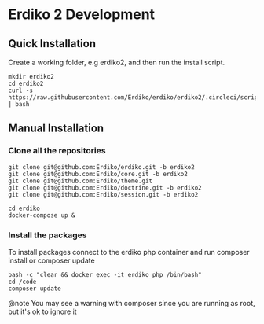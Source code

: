 # Erdiko 2 Development

## Quick Installation

Create a working folder, e.g erdiko2, and then run the install script.

```
mkdir erdiko2
cd erdiko2
curl -s https://raw.githubusercontent.com/Erdiko/erdiko/erdiko2/.circleci/scripts/build.sh | bash
```

## Manual Installation

### Clone all the repositories

```
git clone git@github.com:Erdiko/erdiko.git -b erdiko2
git clone git@github.com:Erdiko/core.git -b erdiko2
git clone git@github.com:Erdiko/theme.git
git clone git@github.com:Erdiko/doctrine.git -b erdiko2
git clone git@github.com:Erdiko/session.git -b erdiko2

cd erdiko
docker-compose up &
```

### Install the packages

To install packages connect to the erdiko php container and run composer install or composer update

```
bash -c "clear && docker exec -it erdiko_php /bin/bash"
cd /code
composer update
```

@note You may see a warning with composer since you are running as root, but it's ok to ignore it
